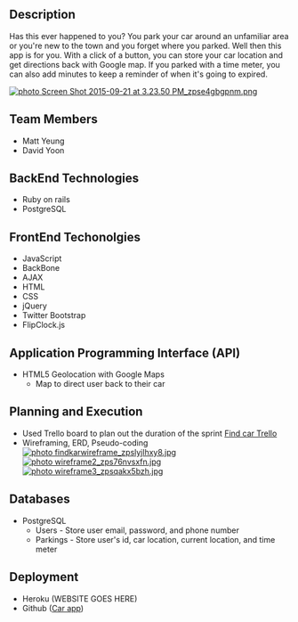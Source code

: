 ## Description
Has this ever happened to you? You park your car around an unfamiliar area or you're new to the town and you forget where you parked. Well then this app is for you. With a click of a button, you can store your car location and get directions back with Google map. If you parked with a time meter, you can also add minutes to keep a reminder of when it's going to expired.

<a href="http://s61.photobucket.com/user/mx22o/media/Screen%20Shot%202015-09-21%20at%203.23.50%20PM_zpse4gbgpnm.png.html" target="_blank"><img src="http://i61.photobucket.com/albums/h80/mx22o/Screen%20Shot%202015-09-21%20at%203.23.50%20PM_zpse4gbgpnm.png" border="0" alt=" photo Screen Shot 2015-09-21 at 3.23.50 PM_zpse4gbgpnm.png"/></a>

## Team Members
* Matt Yeung
* David Yoon

## BackEnd Technologies
* Ruby on rails
* PostgreSQL

## FrontEnd Techonolgies
* JavaScript
* BackBone
* AJAX
* HTML
* CSS
* jQuery
* Twitter Bootstrap
* FlipClock.js

## Application Programming Interface (API)
* HTML5 Geolocation with Google Maps
  * Map to direct user back to their car

## Planning and Execution
* Used Trello board to plan out the duration of the sprint
  <a href="https://trello.com/b/VEd6pEiM/car-it">Find car Trello</a>
* Wireframing, ERD, Pseudo-coding
<a href="http://s61.photobucket.com/user/mx22o/media/findkarwireframe_zpslyjlhxy8.jpg.html" target="_blank"><img src="http://i61.photobucket.com/albums/h80/mx22o/findkarwireframe_zpslyjlhxy8.jpg" border="0" alt=" photo findkarwireframe_zpslyjlhxy8.jpg"/></a>
<a href="http://s61.photobucket.com/user/mx22o/media/wireframe2_zps76nvsxfn.jpg.html" target="_blank"><img src="http://i61.photobucket.com/albums/h80/mx22o/wireframe2_zps76nvsxfn.jpg" border="0" alt=" photo wireframe2_zps76nvsxfn.jpg"/></a>
<a href="http://s61.photobucket.com/user/mx22o/media/wireframe3_zpsqakx5bzh.jpg.html" target="_blank"><img src="http://i61.photobucket.com/albums/h80/mx22o/wireframe3_zpsqakx5bzh.jpg" border="0" alt=" photo wireframe3_zpsqakx5bzh.jpg"/></a>  

## Databases
* PostgreSQL
  * Users - Store user email, password, and phone number
  * Parkings - Store user's id, car location, current location, and time meter

## Deployment
* Heroku (WEBSITE GOES HERE)
* Github (<a href="https://github.com/findkar/findkar-app">Car app</a>)
